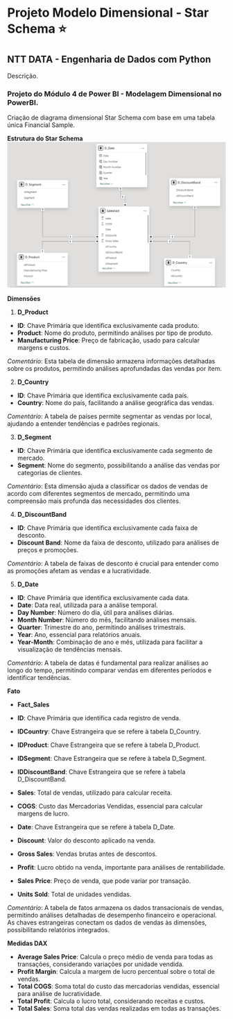 # Projeto Modelo Dimensional -  Star Schema :star:

## NTT DATA - Engenharia de Dados com Python

  

Descrição.

  

### Projeto do Módulo 4 de Power BI - Modelagem Dimensional no PowerBI.

Criação de diagrama dimensional Star Schema com base em uma tabela única Financial Sample.

**Estrutura do Star Schema**
![Screenshot do dashboard](./img/star_schema.png)

**Dimensões**

1.  **D_Product**

-   **ID**: Chave Primária que identifica exclusivamente cada produto.
-   **Product**: Nome do produto, permitindo análises por tipo de produto.
-   **Manufacturing Price**: Preço de fabricação, usado para calcular margens e custos.

_Comentário_: Esta tabela de dimensão armazena informações detalhadas sobre os produtos, permitindo análises aprofundadas das vendas por item.

2.  **D_Country**

-   **ID**: Chave Primária que identifica exclusivamente cada país.
-   **Country**: Nome do país, facilitando a análise geográfica das vendas.

_Comentário_: A tabela de países permite segmentar as vendas por local, ajudando a entender tendências e padrões regionais.

3.  **D_Segment**

-   **ID**: Chave Primária que identifica exclusivamente cada segmento de mercado.
-   **Segment**: Nome do segmento, possibilitando a análise das vendas por categorias de clientes.

_Comentário_: Esta dimensão ajuda a classificar os dados de vendas de acordo com diferentes segmentos de mercado, permitindo uma compreensão mais profunda das necessidades dos clientes.

4.  **D_DiscountBand**

-   **ID**: Chave Primária que identifica exclusivamente cada faixa de desconto.
-   **Discount Band**: Nome da faixa de desconto, utilizado para análises de preços e promoções.

_Comentário_: A tabela de faixas de desconto é crucial para entender como as promoções afetam as vendas e a lucratividade.

5.  **D_Date**

-   **ID**: Chave Primária que identifica exclusivamente cada data.
-   **Date**: Data real, utilizada para a análise temporal.
-   **Day Number**: Número do dia, útil para análises diárias.
-   **Month Number**: Número do mês, facilitando análises mensais.
-   **Quarter**: Trimestre do ano, permitindo análises trimestrais.
-   **Year**: Ano, essencial para relatórios anuais.
-   **Year-Month**: Combinação de ano e mês, utilizada para facilitar a visualização de tendências mensais.

_Comentário_: A tabela de datas é fundamental para realizar análises ao longo do tempo, permitindo comparar vendas em diferentes períodos e identificar tendências.

**Fato**

-   **Fact_Sales**

-   **ID**: Chave Primária que identifica cada registro de venda.
-   **IDCountry**: Chave Estrangeira que se refere à tabela D_Country.
-   **IDProduct**: Chave Estrangeira que se refere à tabela D_Product.
-   **IDSegment**: Chave Estrangeira que se refere à tabela D_Segment.
-   **IDDiscountBand**: Chave Estrangeira que se refere à tabela D_DiscountBand.
-   **Sales**: Total de vendas, utilizado para calcular receita.
-   **COGS**: Custo das Mercadorias Vendidas, essencial para calcular margens de lucro.
-   **Date**: Chave Estrangeira que se refere à tabela D_Date.
-   **Discount**: Valor do desconto aplicado na venda.
-   **Gross Sales**: Vendas brutas antes de descontos.
-   **Profit**: Lucro obtido na venda, importante para análises de rentabilidade.
-   **Sales Price**: Preço de venda, que pode variar por transação.
-   **Units Sold**: Total de unidades vendidas.

_Comentário_: A tabela de fatos armazena os dados transacionais de vendas, permitindo análises detalhadas de desempenho financeiro e operacional. As chaves estrangeiras conectam os dados de vendas às dimensões, possibilitando relatórios integrados.

**Medidas DAX**
-   **Average Sales Price**: Calcula o preço médio de venda para todas as transações, considerando variações por unidade vendida.
-   **Profit Margin**: Calcula a margem de lucro percentual sobre o total de vendas.
-   **Total COGS**: Soma total do custo das mercadorias vendidas, essencial para análise de lucratividade.
-   **Total Profit**: Calcula o lucro total, considerando receitas e custos.
-   **Total Sales**: Soma total das vendas realizadas em todas as transações.